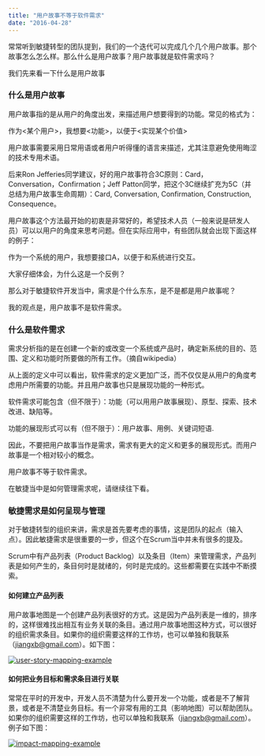 ```yaml
---
title: "用户故事不等于软件需求"
date: "2016-04-28"
---
```


常常听到敏捷转型的团队提到，我们的一个迭代可以完成几个几个用户故事。那个故事怎么怎么样。那么什么是用户故事？用户故事就是软件需求吗？

我们先来看一下什么是用户故事

### 什么是用户故事

用户故事指的是从用户的角度出发，来描述用户想要得到的功能。常见的格式为：

作为<某个用户>，我想要<功能>，以便于<实现某个价值>

用户故事需要采用日常用语或者用户听得懂的语言来描述，尤其注意避免使用晦涩的技术专用术语。

后来Ron Jefferies同学建议，好的用户故事符合3C原则：Card，Conversation，Confirmation；Jeff Patton同学，把这个3C继续扩充为5C（并总结为用户故事生命周期）：Card, Conversation, Confirmation, Construction, Consequence。

用户故事这个方法最开始的初衷是非常好的，希望技术人员（一般来说是研发人员）可以以用户的角度来思考问题。但在实际应用中，有些团队就会出现下面这样的例子：

作为一个系统的用户，我想要接口A，以便于和系统进行交互。

大家仔细体会，为什么这是一个反例？

那么对于敏捷软件开发当中，需求是个什么东东，是不是都是用户故事呢？

我的观点是，用户故事不是软件需求。

### 什么是软件需求

需求分析指的是在创建一个新的或改变一个系统或产品时，确定新系统的目的、范围、定义和功能时所要做的所有工作。（摘自wikipedia）

从上面的定义中可以看出，软件需求的定义更加广泛，而不仅仅是从用户的角度考虑用户所需要的功能。并且用户故事也只是展现功能的一种形式。

软件需求可能包含（但不限于）：功能（可以用用户故事展现）、原型、探索、技术改进、缺陷等。

功能的展现形式可以有（但不限于）：用户故事、用例、关键词短语.

因此，不要把用户故事当作是需求，需求有更大的定义和更多的展现形式。而用户故事是一个相对较小的概念。

用户故事不等于软件需求。

在敏捷当中是如何管理需求呢，请继续往下看。

### 敏捷需求是如何呈现与管理

对于敏捷转型的组织来讲，需求是首先要考虑的事情，这是团队的起点（输入点）。因此敏捷需求是很重要的一步，但这个在Scrum当中并未有很多的提及。

Scrum中有产品列表（Product Backlog）以及条目（Item）来管理需求，产品列表是如何产生的，条目何时是就绪的，何时是完成的。这些都需要在实践中不断摸索。

#### 如何建立产品列表

用户故事地图是一个创建产品列表很好的方式。这是因为产品列表是一维的，排序的，这样很难找出相互有业务关联的条目。通过用户故事地图这种方式，可以很好的组织需求条目。如果你的组织需要这样的工作坊，也可以单独和我联系（jiangxb@gmail.com）。如下图：

[![user-story-mapping-example](http://bobjiang.com/wp-content/uploads/2016/04/user-story-mapping-example.png)](http://bobjiang.com/index.php/2016/04/28/user-story-is-not-requirement/user-story-mapping-example/#main)

#### 如何把业务目标和需求条目进行关联

常常在平时的开发中，开发人员不清楚为什么要开发一个功能，或者是不了解背景，或者是不清楚业务目标。有一个非常有用的工具（影响地图）可以帮助团队。如果你的组织需要这样的工作坊，也可以单独和我联系（jiangxb@gmail.com）。例子如下图：

[![impact-mapping-example](http://bobjiang.com/wp-content/uploads/2016/04/impact-mapping-example.jpg)](http://bobjiang.com/index.php/2016/04/28/user-story-is-not-requirement/impact-mapping-example/#main)
